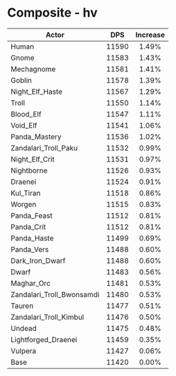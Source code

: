 # Composite - hv
| Actor | DPS | Increase |
|---|:---:|:---:|
|Human|11590|1.49%|
|Gnome|11583|1.43%|
|Mechagnome|11581|1.41%|
|Goblin|11578|1.39%|
|Night_Elf_Haste|11567|1.29%|
|Troll|11550|1.14%|
|Blood_Elf|11547|1.11%|
|Void_Elf|11541|1.06%|
|Panda_Mastery|11536|1.02%|
|Zandalari_Troll_Paku|11532|0.99%|
|Night_Elf_Crit|11531|0.97%|
|Nightborne|11526|0.93%|
|Draenei|11524|0.91%|
|Kul_Tiran|11518|0.86%|
|Worgen|11515|0.83%|
|Panda_Feast|11512|0.81%|
|Panda_Crit|11512|0.81%|
|Panda_Haste|11499|0.69%|
|Panda_Vers|11488|0.60%|
|Dark_Iron_Dwarf|11488|0.60%|
|Dwarf|11483|0.56%|
|Maghar_Orc|11481|0.53%|
|Zandalari_Troll_Bwonsamdi|11480|0.53%|
|Tauren|11477|0.51%|
|Zandalari_Troll_Kimbul|11476|0.50%|
|Undead|11475|0.48%|
|Lightforged_Draenei|11459|0.35%|
|Vulpera|11427|0.06%|
|Base|11420|0.00%|
